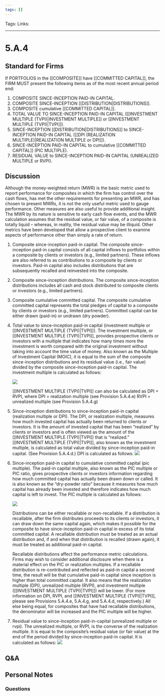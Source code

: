 ```yaml
---
tags: []
---
```

Tags:
Links: 
___
# 5.A.4
## Standard for Firms
If PORTFOLIOS in the [[COMPOSITE]] have [[COMMITTED CAPITAL]], the FIRM MUST present the following items as of the most recent annual period end:
1. COMPOSITE SINCE-INCEPTION PAID-IN CAPITAL.
2. COMPOSITE SINCE-INCEPTION [[DISTRIBUTION|DISTRIBUTIONS]].
3. COMPOSITE cumulative [[COMMITTED CAPITAL]].
4. TOTAL VALUE TO SINCE-INCEPTION PAID-IN CAPITAL ([[INVESTMENT MULTIPLE (TVPI)|INVESTMENT MULTIPLE]] or [[INVESTMENT MULTIPLE (TVPI)|TVPI]]).
5. SINCE-INCEPTION [[DISTRIBUTION|DISTRIBUTIONS]] to SINCE-INCEPTION PAID-IN CAPITAL ([[DPI (REALIZATION MULTIPLE)|REALIZATION MULTIPLE or DPI]]).
6. SINCE-INCEPTION PAID-IN CAPITAL to cumulative [[COMMITTED CAPITAL]] (PIC MULTIPLE).
7. RESIDUAL VALUE to SINCE-INCEPTION PAID-IN CAPITAL (UNREALIZED MULTIPLE or RVPI).
## Discussion
Although the money-weighted return (MWR) is the basic metric used to report performance for composites in which the firm has control over the cash flows, has met the other requirements for presenting an MWR, and has chosen to present MWRs, it is not the only useful metric used to gauge performance. Other measures are also useful to provide additional insight. The MWR by its nature is sensitive to early cash flow events, and the MWR calculation assumes that the residual value, or fair value, of a composite is totally liquid – whereas, in reality, the residual value may be illiquid. Other metrics have been developed that allow a prospective client to examine aspects of performance other than simply a rate of return.

1. Composite since-inception paid-in capital.
	The composite since-inception paid-in capital consists of all capital inflows to portfolios within a composite by clients or investors (e.g., limited partners). These inflows are also referred to as contributions to a composite by clients or investors. Paid-in capital also includes distributions that are subsequently recalled and reinvested into the composite.

2. Composite since-inception distributions.
	The composite since-inception distributions includes all cash and stock distributed to composite clients or investors (e.g., limited partners).

3. Composite cumulative committed capital.
	The composite cumulative committed capital represents the total pledges of capital to a composite by clients or investors (e.g., limited partners). Committed capital can be either drawn (paid-in) or undrawn (dry powder).

4. Total value to since-inception paid-in capital (investment multiple or [[INVESTMENT MULTIPLE (TVPI)|TVPI]]).
	The investment multiple, or [[INVESTMENT MULTIPLE (TVPI)|TVPI]], provides prospective clients or investors with a multiple that indicates how many times more the investment is worth compared with the original investment without taking into account the time value of money. Also known as the Multiple of Investment Capital (MOIC), it is equal to the sum of the composite since-inception distributions and its residual value (i.e., fair value) divided by the composite since-inception paid-in capital. The investment multiple is calculated as follows:
	
	![](https://www.gipsstandards.org/wp-content/themes/gips/pdf_img/for_firms/4.A.1.24.png)
	
	[[INVESTMENT MULTIPLE (TVPI)|TVPI]] can also be calculated as DPI + RVPI, where	
		DPI = realization multiple (see Provision 5.A.4.e)
		RVPI = unrealized multiple (see Provision 5.A.4.g)

5. Since-inception distributions to since-inception paid-in capital (realization multiple or DPI).
	The DPI, or realization multiple, measures how much invested capital has actually been returned to clients or investors. It is the amount of invested capital that has been “realized” by clients or investors and is often viewed as the amount of the [[INVESTMENT MULTIPLE (TVPI)|TVPI]] that is “realized.” [[INVESTMENT MULTIPLE (TVPI)|TVPI]], also known as the investment multiple, is calculated as total value divided by since-inception paid-in capital. (See Provision 5.A.4.d.) DPI is calculated as follows:
	![](https://www.gipsstandards.org/wp-content/themes/gips/pdf_img/for_firms/4.A.1.25.png)

6. Since-inception paid-in capital to cumulative committed capital (pic multiple).
	The paid-in capital multiple, also known as the PIC multiple or PIC ratio, gives prospective clients or investors information regarding how much committed capital has actually been drawn down or called. It is also known as the “dry-powder ratio” because it measures how much capital has already been invested and therefore indicates how much capital is left to invest. The PIC multiple is calculated as follows:
	
	![](https://www.gipsstandards.org/wp-content/themes/gips/pdf_img/for_firms/4.A.1.26.png)
	
	Distributions can be either recallable or non-recallable. If a distribution is recallable, after the firm distributes proceeds to its clients or investors, it can draw down the same capital again, which makes it possible for the composite to have since-inception paid-in capital in excess of its total committed capital. A recallable distribution must be treated as an actual distribution and, if and when that distribution is recalled (drawn again), it must be treated as additional paid-in capital.
	
	Recallable distributions affect the performance metric calculations. Firms may wish to consider additional disclosure when there is a material effect on the PIC or realization multiples. If a recallable distribution is re-contributed and reflected as paid-in capital a second time, the result will be that cumulative paid-in capital since inception is higher than total committed capital. It also means that the realization multiple (DPI), unrealized multiple (RVPI), and investment multiple ([[INVESTMENT MULTIPLE (TVPI)|TVPI]]) will be lower. (For more information on DPI, RVPI, and [[INVESTMENT MULTIPLE (TVPI)|TVPI]], please see Provisions 5.A.4.e, 5.A.4.g, and 5.A.4.d, respectively.) All else being equal, for composites that have had recallable distributions, the denominator will be increased and the PIC multiple will be higher.

7. Residual value to since-inception paid-in-capital (unrealized multiple or rvpi).
	The unrealized multiple, or RVPI, is the converse of the realization multiple. It is equal to the composite’s residual value (or fair value) at the end of the period divided by since-inception paid-in capital. It is calculated as follows:
	![](https://www.gipsstandards.org/wp-content/themes/gips/pdf_img/for_firms/4.A.1.27.png)
## Q&A

## Personal Notes

### Questions